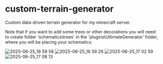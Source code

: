 # custom-terrain-generator
Custom data-driven terrain generator for my minecraft server.

Note that if you want to add some trees or other decorations you will need to create folder 'schematics\trees' in the 'plugins\UltimateGenerator' folder, where you will be placing your schematics.

![2025-06-25_16 59 58](https://github.com/user-attachments/assets/5b0b8004-4bec-49ca-9fd1-4fdb26bc45ad)
![2025-06-25_16 59 26](https://github.com/user-attachments/assets/517a2bf2-3355-4195-88e7-127bf65394d2)
![2025-06-25_17 02 59](https://github.com/user-attachments/assets/a4589016-d5a7-4d30-b5ec-5f3240bd25d8)
![2025-06-25_17 08 13](https://github.com/user-attachments/assets/6239f33b-7b50-4c58-9f01-7921cf83ce37)
